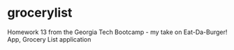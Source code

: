 # grocerylist
Homework 13 from the Georgia Tech Bootcamp - my take on Eat-Da-Burger! App, Grocery List application
